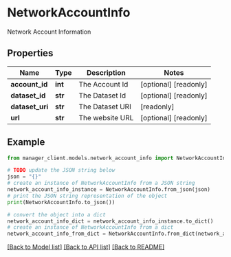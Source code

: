 # NetworkAccountInfo

Network Account Information

## Properties

Name | Type | Description | Notes
------------ | ------------- | ------------- | -------------
**account_id** | **int** | The Account Id | [optional] [readonly] 
**dataset_id** | **str** | The Dataset Id | [optional] [readonly] 
**dataset_uri** | **str** | The Dataset URI | [readonly] 
**url** | **str** | The website URL | [optional] [readonly] 

## Example

```python
from manager_client.models.network_account_info import NetworkAccountInfo

# TODO update the JSON string below
json = "{}"
# create an instance of NetworkAccountInfo from a JSON string
network_account_info_instance = NetworkAccountInfo.from_json(json)
# print the JSON string representation of the object
print(NetworkAccountInfo.to_json())

# convert the object into a dict
network_account_info_dict = network_account_info_instance.to_dict()
# create an instance of NetworkAccountInfo from a dict
network_account_info_from_dict = NetworkAccountInfo.from_dict(network_account_info_dict)
```
[[Back to Model list]](../README.md#documentation-for-models) [[Back to API list]](../README.md#documentation-for-api-endpoints) [[Back to README]](../README.md)


